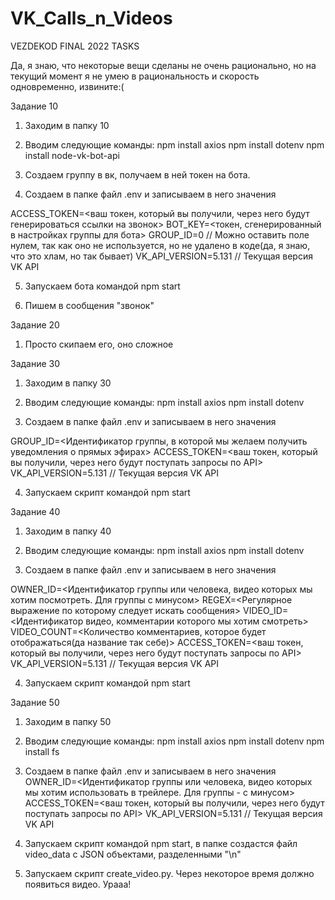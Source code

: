 # VK_Calls_n_Videos
VEZDEKOD FINAL 2022 TASKS

Да, я знаю, что некоторые вещи сделаны не очень рационально, но на текущий момент я не умею в рациональность и скорость одновременно, извините:(


Задание 10
1) Заходим в папку 10

2) Вводим следующие команды:
npm install axios
npm install dotenv
npm install node-vk-bot-api

3) Создаем группу в вк, получаем в ней токен на бота.

4) Создаем в папке файл .env и записываем в него значения

ACCESS_TOKEN=<ваш токен, который вы получили, через него будут генерироваться ссылки на звонок>
BOT_KEY=<токен, сгенерированный в настройках группы для бота>
GROUP_ID=0 // Можно оставить поле нулем, так как оно не используется, но не удалено в коде(да, я знаю, что это хлам, но так бывает)
VK_API_VERSION=5.131 // Текущая версия VK API

5) Запускаем бота командой npm start

6) Пишем в сообщения "звонок" 

Задание 20
1) Просто скипаем его, оно сложное

Задание 30
1) Заходим в папку 30

2) Вводим следующие команды:
npm install axios
npm install dotenv

3) Создаем в папке файл .env и записываем в него значения

GROUP_ID=<Идентификатор группы, в которой мы желаем получить уведомления о прямых эфирах>
ACCESS_TOKEN=<ваш токен, который вы получили, через него будут поступать запросы по API>
VK_API_VERSION=5.131 // Текущая версия VK API

4) Запускаем скрипт командой npm start

Задание 40
1) Заходим в папку 40

2) Вводим следующие команды:
npm install axios
npm install dotenv

3) Создаем в папке файл .env и записываем в него значения

OWNER_ID=<Идентификатор группы или человека, видео которых мы хотим посмотреть. Для группы с минусом>
REGEX=<Регулярное выражение по которому следует искать сообщения>
VIDEO_ID=<Идентификатор видео, комментарии которого мы хотим смотреть>
VIDEO_COUNT=<Количество комментариев, которое будет отображаться(да название так себе)>
ACCESS_TOKEN=<ваш токен, который вы получили, через него будут поступать запросы по API>
VK_API_VERSION=5.131 // Текущая версия VK API

4) Запускаем скрипт командой npm start

Задание 50
1) Заходим в папку 50

2) Вводим следующие команды:
npm install axios
npm install dotenv
npm install fs

3) Создаем в папке файл .env и записываем в него значения
OWNER_ID=<Идентификатор группы или человека, видео которых мы хотим использовать в трейлере. Для группы - с минусом>
ACCESS_TOKEN=<ваш токен, который вы получили, через него будут поступать запросы по API>
VK_API_VERSION=5.131 // Текущая версия VK API

4) Запускаем скрипт командой npm start, в папке создастся файл video_data с JSON объектами, разделенными "\\n"

5) Запускаем скрипт create_video.py. Через некоторое время должно появиться видео. Урааа!